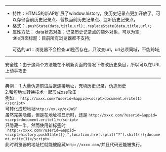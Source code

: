 ------
* 特性：HTML5的新API扩展了window.history，使历史记录点更加开放了。可以存储当前历史记录点、替换当前历史记录点、监听历史记录点。
* 格式：`.pushState(data,title,url);.replaceState(data,title,url);`
* 属性方法： data状态对象：记录历史记录点的额外对象，可以为空; <br>
          title页面标题：目前所有浏览器都不支持;  	<br>							
          可选的url：浏览器不会检查url是否存在，只改变url，url必须同域，不能跨域;
          
------
安全性：由于这两个方法能在不刷新页面的情况下修改历史条目，所以可以在URL上动手攻击

------
典例：
           1.大量伪造前进后退连接地址，充填历史记录，伪造历史<br>
            2.和短地址转换技术一起形成xss攻击<br>
                例如：` http://xxxx.com/?userid=&appid=<scrpt>document.erite(1)</script>`<br>
                       可转化成短地址`http://xx.xy/qxJuSF`<br>
                       虽然完美隐藏，但是在地址栏显示时，还是 `http://xxxx.com/?userid=&appid=<scrpt>document.erite(1)</script>`<br>
                       只隐藏一半，然而使用新标签时<br>
                      ` http://xxxx.com/?userid=&appid=<scrpt>history.pushState({},",location.href.split("?").shift());document.erite(1)</script>`<br>
            此时浏览器的地址栏就能被隐藏`http://xxxx.com/`并且代码还能被执行。
